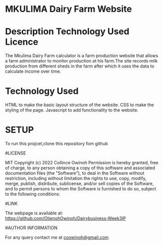  # MKULIMA Dairy Farm Website

# Description Technology Used Licence

The Mkulima Dairy Farm calculator is a farm production website that allows a farm administrator to monitor production at his farm.The site records milk production from different sheds in the farm after which it uses the data to calculate income over time.

# Technology Used
HTML to make the basic layout structure of the website.
CSS to make the styling of the page.
Javascript to add functionality to the website.

# SETUP
To run this projcet,clone this repository fom github



#LICENSE

MIT Copyright (c) 2022 Collince Owinoh
Permission is hereby granted, free of charge, to any person obtaining a copy of this software and associated documentation files (the "Software"), to deal in the Software without restriction, including without limitation the rights to use, copy, modify, merge, publish, distribute, sublicense,
and/or sell copies of the Software, and to permit persons to whom the Software is furnished to do so, subject to the following conditions:

#LINK

The webpage is available at: https://github.com/OtienohOwinoh/Dairybusiness-Week3IP

#AUTHOR INFORMATION

For any query contact me at coowinoh@gmail.com
